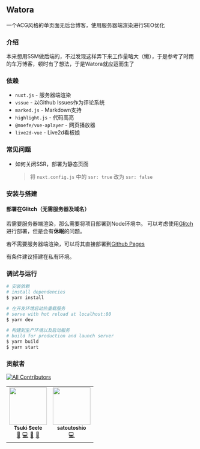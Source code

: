 ## Watora

一个ACG风格的单页面无后台博客，使用服务器端渲染进行SEO优化
### 介绍
本来想用SSM做后端的，不过发现这样弄下来工作量略大（懒），于是参考了时雨的车万博客，顿时有了想法，于是Watora就应运而生了
### 依赖
- `nuxt.js` - 服务器端渲染
- `vssue` - 以Github Issues作为评论系统
- `marked.js` - Markdown支持
- `highlight.js` - 代码高亮
- `@moefe/vue-aplayer` - 网页播放器
- `live2d-vue` - Live2d看板娘
### 常见问题
- 如何关闭SSR，部署为静态页面
  >将 `nuxt.config.js` 中的 `ssr: true` 改为 `ssr: false`

### 安装与搭建
#### 部署在Glitch（无需服务器及域名）
若需要服务器端渲染，那么需要将项目部署到Node环境中。
可以考虑使用[Glitch](https://glitch.com/)进行部署，但是会有**休眠**的问题。

若不需要服务器端渲染，可以将其直接部署到[Github Pages](https://pages.github.com/)

有条件建议搭建在私有环境。

### 调试与运行
```zsh
# 安装依赖
# install dependencies
$ yarn install

# 在开发环境启动热重载服务
# serve with hot reload at localhost:80
$ yarn dev

# 构建到生产环境以及启动服务
# build for production and launch server
$ yarn build
$ yarn start
```
### 贡献者
<!-- ALL-CONTRIBUTORS-BADGE:START - Do not remove or modify this section -->
[![All Contributors](https://img.shields.io/badge/all_contributors-2-teal.svg?style=for-the-badge&logo=appveyor)](#contributors)
<!-- ALL-CONTRIBUTORS-BADGE:END --> 

<!-- ALL-CONTRIBUTORS-LIST:START - Do not remove or modify this section -->
<!-- prettier-ignore-start -->
<!-- markdownlint-disable -->
<table>
  <tr>
    <td align="center"><a href="http://tsukiseele.com"><img src="https://avatars.githubusercontent.com/u/28500231?v=4?s=100" width="100px;" alt=""/><br /><sub><b>Tsuki Seele</b></sub></a><br /><a href="#design-tsukiseele" title="Design">🎨</a> <a href="https://github.com/tsukiseele/Watora/commits?author=tsukiseele" title="Code">💻</a> <a href="https://github.com/tsukiseele/Watora/issues?q=author%3Atsukiseele" title="Bug reports">🐛</a> <a href="https://github.com/tsukiseele/Watora/commits?author=tsukiseele" title="Documentation">📖</a></td>
    <td align="center"><a href="https://github.com/satoutoshio"><img src="https://avatars.githubusercontent.com/u/88788387?v=4?s=100" width="100px;" alt=""/><br /><sub><b>satoutoshio</b></sub></a><br /><a href="https://github.com/tsukiseele/Watora/commits?author=satoutoshio" title="Code">💻</a></td>
  </tr>
</table>

<!-- markdownlint-restore -->
<!-- prettier-ignore-end -->

<!-- ALL-CONTRIBUTORS-LIST:END -->